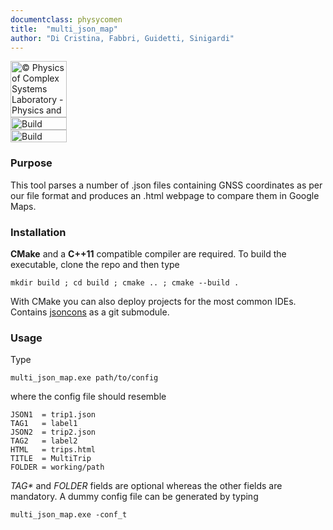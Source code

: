 ```yaml
---
documentclass: physycomen
title:  "multi_json_map"
author: "Di Cristina, Fabbri, Guidetti, Sinigardi"
---
```


<a href="http://www.physycom.unibo.it"> 
<div class="image">
<img src="https://cdn.rawgit.com/physycom/templates/697b327d/logo_unibo.png" width="90" height="90" alt="© Physics of Complex Systems Laboratory - Physics and Astronomy Department - University of Bologna"> 
</div>
</a>
<a href="https://travis-ci.org/physycom/multi_json_map"> 
<div class="image">
<img src="https://travis-ci.org/physycom/multi_json_map.svg?branch=master" width="90" height="20" alt="Build Status"> 
</div>
</a>
<a href="https://ci.appveyor.com/project/cenit/multi-json-map"> 
<div class="image">
<img src="https://ci.appveyor.com/api/projects/status/uleaal97meki5e6x?svg=true" width="90" height="20" alt="Build Status"> 
</div>
</a>

### Purpose
This tool parses a number of .json files containing GNSS coordinates as per our file format and produces an .html webpage to compare them in Google Maps.

### Installation
**CMake** and a **C++11** compatible compiler are required. To build the executable, clone the repo and then type  
```
mkdir build ; cd build ; cmake .. ; cmake --build .
```
With CMake you can also deploy projects for the most common IDEs.  
Contains [jsoncons](https://github.com/danielaparker/jsoncons) as a git submodule.

### Usage
Type
```
multi_json_map.exe path/to/config
```
where the config file should resemble
```
JSON1  = trip1.json
TAG1   = label1
JSON2  = trip2.json
TAG2   = label2
HTML   = trips.html
TITLE  = MultiTrip
FOLDER = working/path
```
*TAG\** and *FOLDER* fields are optional whereas the other fields are mandatory. A dummy config file can be generated by typing
```
multi_json_map.exe -conf_t
```
